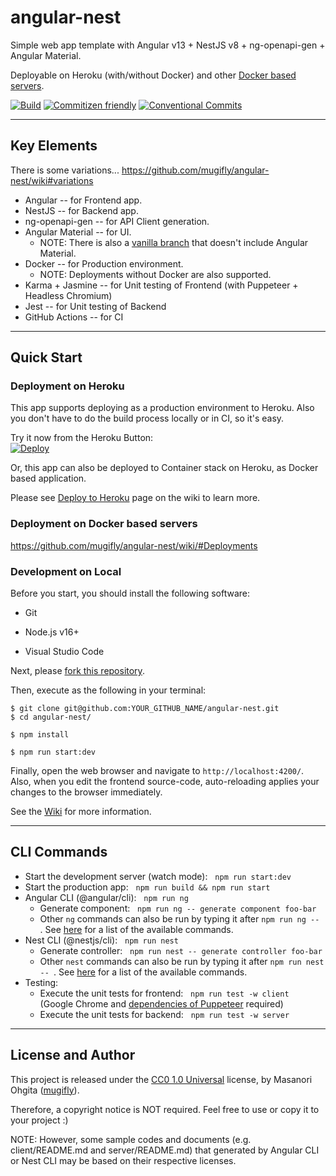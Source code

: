 # angular-nest

Simple web app template with Angular v13 + NestJS v8 + ng-openapi-gen + Angular Material.

Deployable on Heroku (with/without Docker) and other [Docker based servers](https://github.com/mugifly/angular-nest/wiki#deployments).

[![Build](https://img.shields.io/github/workflow/status/mugifly/angular-nest/Build/master?style=flat-square)](https://github.com/mugifly/angular-nest/actions/workflows/build.yml)
[![Commitizen friendly](https://img.shields.io/badge/commitizen-friendly-brightgreen.svg?style=flat-square)](http://commitizen.github.io/cz-cli/)
[![Conventional Commits](https://img.shields.io/badge/Conventional%20Commits-1.0.0-%23FE5196?logo=conventionalcommits&logoColor=white&style=flat-square)](https://conventionalcommits.org)

---

## Key Elements

There is some variations... https://github.com/mugifly/angular-nest/wiki#variations

- Angular -- for Frontend app.
- NestJS -- for Backend app.
- ng-openapi-gen -- for API Client generation.
- Angular Material -- for UI.
  - NOTE: There is also a [vanilla branch](https://github.com/mugifly/angular-nest/tree/vanilla) that doesn't include Angular Material.
- Docker -- for Production environment.
  - NOTE: Deployments without Docker are also supported.
- Karma + Jasmine -- for Unit testing of Frontend (with Puppeteer + Headless Chromium)
- Jest -- for Unit testing of Backend
- GitHub Actions -- for CI

---

## Quick Start

### Deployment on Heroku

This app supports deploying as a production environment to Heroku.
Also you don't have to do the build process locally or in CI, so it's easy.

Try it now from the Heroku Button:<br>
[![Deploy](https://www.herokucdn.com/deploy/button.svg)](https://heroku.com/deploy)

Or, this app can also be deployed to Container stack on Heroku, as Docker based application.

Please see [Deploy to Heroku](https://github.com/mugifly/angular-nest/wiki/Deploy-to-Heroku) page on the wiki to learn more.

### Deployment on Docker based servers

https://github.com/mugifly/angular-nest/wiki/#Deployments

### Development on Local

Before you start, you should install the following software:

- Git

- Node.js v16+

- Visual Studio Code

Next, please [fork this repository](https://github.com/mugifly/angular-nest/fork).

Then, execute as the following in your terminal:

```
$ git clone git@github.com:YOUR_GITHUB_NAME/angular-nest.git
$ cd angular-nest/

$ npm install

$ npm run start:dev
```

Finally, open the web browser and navigate to `http://localhost:4200/`.
Also, when you edit the frontend source-code, auto-reloading applies your changes to the browser immediately.

See the [Wiki](https://github.com/mugifly/angular-nest/wiki/) for more information.

---

## CLI Commands

- Start the development server (watch mode): &nbsp; `npm run start:dev`
- Start the production app: &nbsp; `npm run build && npm run start`
- Angular CLI (@angular/cli): &nbsp; `npm run ng`
  - Generate component: &nbsp; `npm run ng -- generate component foo-bar`
  - Other `ng` commands can also be run by typing it after `npm run ng -- `. See [here](https://angular.io/cli#command-overview) for a list of the available commands.
- Nest CLI (@nestjs/cli): &nbsp; `npm run nest`
  - Generate controller: &nbsp; `npm run nest -- generate controller foo-bar`
  - Other `nest` commands can also be run by typing it after `npm run nest -- `. See [here](https://docs.nestjs.com/cli/usages) for a list of the available commands.
- Testing:
  - Execute the unit tests for frontend: &nbsp; `npm run test -w client` &nbsp; (Google Chrome and [dependencies of Puppeteer](https://github.com/puppeteer/puppeteer/blob/main/docs/troubleshooting.md) required)
  - Execute the unit tests for backend: &nbsp; `npm run test -w server`

---

## License and Author

This project is released under the [CC0 1.0 Universal](https://github.com/mugifly/angular-nest/blob/master/LICENSE) license, by Masanori Ohgita ([mugifly](https://github.com/mugifly)).

Therefore, a copyright notice is NOT required.
Feel free to use or copy it to your project :)

NOTE: However, some sample codes and documents (e.g. client/README.md and server/README.md) that generated by Angular CLI or Nest CLI may be based on their respective licenses.
